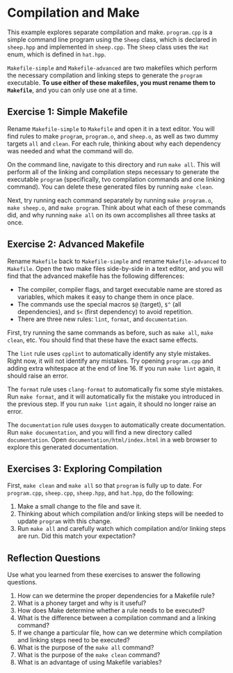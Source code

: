 # Compilation and Make
This example explores separate compilation and make.  `program.cpp` is a simple command line program using the `Sheep` class, which is declared in `sheep.hpp` and implemented in `sheep.cpp`.  The `Sheep` class uses the `Hat` enum, which is defined in `hat.hpp`.  

`Makefile-simple` and `Makefile-advanced` are two makefiles which perform the necessary compilation and linking steps to generate the `program` executable.  **To use either of these makefiles, you must rename them to `Makefile`**, and you can only use one at a time.

## Exercise 1: Simple Makefile
Rename `Makefile-simple` to `Makefile` and open it in a text editor.  You will find rules to make `program`, `program.o`, and `sheep.o`, as well as two dummy targets `all` and `clean`.  For each rule, thinking about why each dependency was needed and what the command will do.  

On the command line, navigate to this directory and run `make all`.  This will perform all of the linking and compilation steps necessary to generate the executable `program` (specifically, tvo compilation commands and one linking command).  You can delete these generated files by running `make clean`.  

Next, try running each command separately by running `make program.o`, `make sheep.o`, and `make program`.  Think about what each of these commands did, and why running `make all` on its own accomplishes all three tasks at once. 

## Exercise 2: Advanced Makefile
Rename `Makefile` back to `Makefile-simple` and rename `Makefile-advanced` to `Makefile`.  Open the two make files side-by-side in a text editor, and you will find that the advanced makefile has the following differences:
* The compiler, compiler flags, and target executable name are stored as variables, which makes it easy to change them in once place.
* The commands use the special macros `$@` (target), `$^` (all dependencies), and `$<` (first dependency) to avoid repetition. 
* There are three new rules: `lint`, `format`, and `documentation`. 

First, try running the same commands as before, such as `make all`, `make clean`, etc.  You should find that these have the exact same effects.  

The `lint` rule uses `cpplint` to automatically identify any style mistakes.  Right now, it will not identify any mistakes.  Try opening `program.cpp` and adding extra whitespace at the end of line 16.  If you run `make lint` again, it should raise an error. 

The `format` rule uses `clang-format` to automatically fix some style mistakes.  Run `make format`, and it will automatically fix the mistake you introduced in the previous step.  If you run `make lint` again, it should no longer raise an error. 

The `documentation` rule uses `doxygen` to automatically create documentation.  Run `make documentation`, and you will find a new directory called `documentation`.  Open `documentation/html/index.html` in a web browser to explore this generated documentation.  

## Exercises 3: Exploring Compilation
First, `make clean` and `make all` so that `program` is fully up to date.  For `program.cpp`, `sheep.cpp`, `sheep.hpp`, and `hat.hpp`, do the following:
1. Make a small change to the file and save it.  
2. Thinking about which compilation and/or linking steps will be needed to update `program` with this change. 
3. Run `make all` and carefully watch which compilation and/or linking steps are run.  Did this match your expectation?

## Reflection Questions
Use what you learned from these exercises to answer the following questions.
1. How can we determine the proper dependencies for a Makefile rule?
2. What is a phoney target and why is it useful?
3. How does Make determine whether a rule needs to be executed?
4. What is the difference between a compilation command and a linking command?
5. If we change a particular file, how can we determine which compilation and linking steps need to be executed?
6. What is the purpose of the `make all` command?
7. What is the purpose of the `make clean` command?
8. What is an advantage of using Makefile variables?

